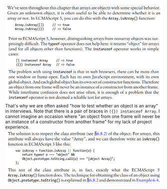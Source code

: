 ![](7.10-1.png)
![](7.10-2.png)
That's why we are often asked "how to test whether an object is an array" in interviews. Note that there is a pair of braces in ``({}) instanceof Array``.
I cannot imagine an occasion where "an object from one frame will never be an instance of a constructor from another frame" for my lack of project experience.
![](7.10-3.png)